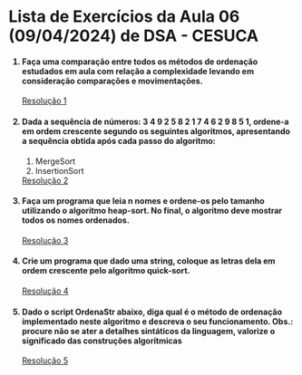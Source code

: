 <h1>Lista de Exercícios da Aula 06 (09/04/2024) de DSA - CESUCA</h1>
<ol>
<h4><li> Faça uma comparação entre todos os métodos de ordenação estudados em aula com relação a complexidade levando em consideração comparações e movimentações.</li></h4>
  <a href=./01.js">Resolução 1</a>
<h4><li>Dada a sequência de números: 3 4 9 2 5 8 2 1 7 4 6 2 9 8 5 1, ordene-a em ordem crescente segundo os seguintes algoritmos, apresentando a sequência obtida após cada passo do algoritmo:</li></h4>
<ol>
  <li>MergeSort</li>
  <li>InsertionSort</li>
</ol>
  <a href=./02.js">Resolução 2</a>
<h4><li>Faça um programa que leia n nomes e ordene-os pelo tamanho utilizando o algoritmo heap-sort. No final, o algoritmo deve mostrar todos os nomes ordenados.</li></h4>
  <a href=./03.js">Resolução 3</a>
<h4><li>Crie um programa que dado uma string, coloque as letras dela em ordem crescente pelo algoritmo quick-sort.</li></h4>
  <a href=./04.js">Resolução 4</a>
<h4><li>Dado o script OrdenaStr abaixo, diga qual é o método de ordenação implementado neste algoritmo e descreva o seu funcionamento. Obs.: procure não se ater a detalhes sintáticos da linguagem, valorize o significado das construções algorítmicas</li></h4>
  <a href=./05.js">Resolução 5</a>
</ol>
